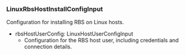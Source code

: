 ### LinuxRbsHostInstallConfigInput
Configuration for installing RBS on Linux hosts.

- rbsHostUserConfig: LinuxHostUserConfigInput
  - Configuration for the RBS host user, including credentials and connection details.
